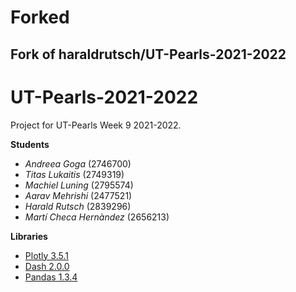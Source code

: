 # Forked
## Fork of haraldrutsch/UT-Pearls-2021-2022

# UT-Pearls-2021-2022
Project for UT-Pearls Week 9 2021-2022.

**Students**
- _Andreea Goga_ (2746700)
- _Titas Lukaitis_ (2749319)
- _Machiel Luning_ (2795574)
- _Aarav Mehrishi_ (2477521)
- _Harald Rutsch_ (2839296)
- _Martí Checa Hernàndez_ (2656213)

**Libraries**
- <a href="https://github.com/plotly/plotly.py" target="_blank">Plotly 3.5.1</a>
- <a href="https://dash.plotly.com/" target="_blank">Dash 2.0.0</a>
- <a href="https://pandas.pydata.org/" target="_blank">Pandas 1.3.4</a>
